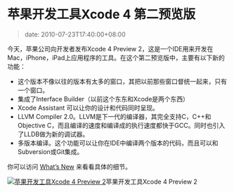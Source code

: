 # 苹果开发工具Xcode 4 第二预览版
>date: 2010-07-23T17:40:00+08:00


今天，苹果公司向开发者发布Xcode 4 Preview 2，这是一个IDE用来开发在Mac，iPhone，iPad上应用程序的工具。在这个第二预览版中，主要有以下新的功能：


* 这个版本不像以往的版本有太多的窗口，其把以前那些窗口督统一起来，只有一个窗口。
* 集成了Interface Builder（以前这个东东和Xcode是两个东西）
* Xcode Assistant 可以让你的设计和代码同时呈现。
* LLVM Compiler 2.0。LLVM是下一代的编译器，其完全支持C，C++和Objective C，而且编译的速度和编译成的执行速度都快于GCC。同时也引入了LLDB做为新的调试器。
* 多版本编译。这个功能可以让你在IDE中编译两个版本的代码，而且可以和Subversion或Git集成。


你可以访问 [What’s New](http://developer.apple.com/technologies/tools/whats-new.html) 来看看具体的细节。


[![](http://devimages.apple.com/technologies/tools/images/new_single_window20100721.jpg "苹果开发工具Xcode 4 Preview 2")](http://developer.apple.com/technologies/tools/whats-new.html)苹果开发工具Xcode 4 Preview 2


